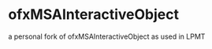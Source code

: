 ofxMSAInteractiveObject
=======================

a personal fork of ofxMSAInteractiveObject as used in LPMT